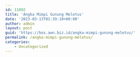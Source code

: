 ```yaml
---
id: 11092
title: 'Angka Mimpi Gunung Meletus'
date: '2023-03-13T01:39:10+00:00'
author: admin
layout: post
guid: 'https://bos.awn.biz.id/angka-mimpi-gunung-meletus/'
permalink: /angka-mimpi-gunung-meletus/
categories:
    - Uncategorized
---
```


